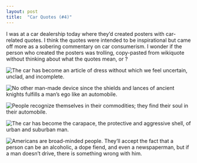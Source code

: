 ```yaml
---
layout: post
title:  "Car Quotes (#4)"
---
```

I was at a car dealership today where they’d created posters with car-related
quotes.  I think the quotes were intended to be inspirational but came off more
as a sobering commentary on car consumerism.  I wonder if the person who
created the posters was trolling, copy-pasted from wikiquote without
thinking about what the quotes mean, or ?

![The car has become an article of dress without which we feel uncertain, unclad, and incomplete.](https://lh3.googleusercontent.com/tjMvwNLdTKicyzg_aRmHmYEeTNQB0EGghoGfqcuUqtMzN4yGFg4gLHEJAX80OAeiMBQXRcspZ-v2M5wWvaDoJ_sqzm9Ny-ae5fVe-HH_7REFPmyTxL7N32ttegKzU-p_srzqxai9VSc=w2400)
<!--- I generated the inline image URLs using https://ctrlq.org/google/photos/ and the google photos URLs. --->
<!--- https://photos.app.goo.gl/wf3UdbjZKinB72XY9 --->

![No other man-made device since the shields and lances of ancient knights fulfills a man’s ego like an automobile.](https://lh3.googleusercontent.com/pvGEjwpLzCEyQNHFG34gOedDCWc9OZJNXTR1aTg-Z2f50ZTvr8pTpiH6SDPu2ky0LVLgyZAOF3Xb7XpfwSrAvXEqsH91BYBHJkPibP_dGs84rr2yiW5mOsrOP8XL7XHH4Cf1K-EOlmI=w2400)
<!--- https://photos.app.goo.gl/pdb6WmjFBSP2b9bK6 --->

![People recognize themselves in their commodities; they find their soul in their automobile.](https://lh3.googleusercontent.com/U1NUNtULqEPc0CLUW13bN6epzYXL_S_UK9IbxvCDIgqb_myyNQWmPJcrJPihWU1CfcwiPwXXFQpmqqTOC3Wgt3iB1dO2ilRLeuSolWeZdWE3LKtmnsHUzpTeIoVEwT_SzAPqI7VcS80=w2400)
<!--- https://photos.app.goo.gl/EN47kT91YkLWPTKL6 --->

![The car has become the carapace, the protective and aggressive shell, of urban and suburban man.](https://lh3.googleusercontent.com/uqnz9hVEtKSFNyYwlvC4Pq0RuahXBVdisFKE20qGe9AVknPolHGfvGnW3093wMdesxZfSCwWKB-5Vt_duysIuw_5N2Nm0k_qNdEVOZVltL1PwV45QbUaOBREjTZGxAeHA-h8EMcbkIU=w2400)
<!--- https://photos.app.goo.gl/kGykp9RMA72uHVnF9 --->

![Americans are broad-minded people.  They’ll accept the fact that a person can be an alcoholic, a dope fiend, and even a newspaperman, but if a man doesn’t drive, there is something wrong with him.](https://lh3.googleusercontent.com/ASmCkzZ1reEZOC_HOAH9slz85beqVADb9-5KTftbxjvQudV55JudcxV0uCLzD0AhTGYVgEt4-6OIUxipCizZ6pTl7vYlXFz8a8OIY-jeiwbvndlph8IlVttJuV0TKLLmvFCHbpRMDbA=w2400)
<!--- https://photos.app.goo.gl/hxUCcwrqex7dmYkS8 --->
